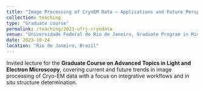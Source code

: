 ```yaml
---
title: "Image Processing of CryoEM Data – Applications and Future Perspectives"
collection: teaching
type: "Graduate course"
permalink: /teaching/2023-ufrj-cryodata
venue: "Universidade Federal do Rio de Janeiro, Graduate Program in Microscopy"
date: 2023-10-24
location: "Rio de Janeiro, Brazil"
---
```


Invited lecture for the **Graduate Course on Advanced Topics in Light and Electron Microscopy**, covering current and future trends in image processing of Cryo-EM data with a focus on integrative workflows and in situ structure determination.
